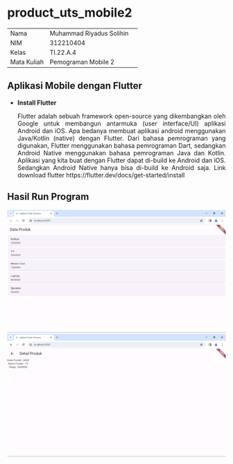 # product_uts_mobile2

|             |                        |     |
| ----------- | ---------------------- | --- |
| Nama        | Muhammad Riyadus Solihin |
| NIM         | 312210404              |
| Kelas       | TI.22.A.4              |
| Mata Kuliah | Pemograman Mobile 2    |

## Aplikasi Mobile dengan **Flutter**

- **Install Flutter** <br>
  <p align="justify">Flutter adalah sebuah framework open-source yang dikembangkan oleh Google untuk
  membangun antarmuka (user interface/UI) aplikasi Android dan iOS.
  Apa bedanya membuat aplikasi android menggunakan Java/Kotlin (native) dengan Flutter.
  Dari bahasa pemrograman yang digunakan, Flutter menggunakan bahasa pemrograman Dart,
  sedangkan Android Native menggunakan bahasa pemrograman Java dan Kotlin. Aplikasi yang
  kita buat dengan Flutter dapat di-build ke Android dan iOS. Sedangkan Android Native hanya
  bisa di-build ke Android saja. Link download flutter https://flutter.dev/docs/get-started/install</p>

## Hasil Run Program

![img](gambar/1.png)
![img](gambar/2.png)